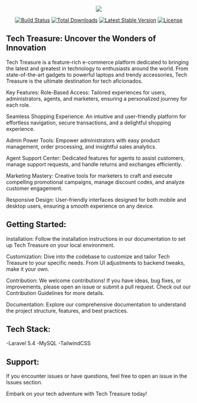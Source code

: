 <p align="center"><img src="https://laravel.com/assets/img/components/logo-laravel.svg"></p>

<p align="center">
<a href="https://travis-ci.org/laravel/framework"><img src="https://travis-ci.org/laravel/framework.svg" alt="Build Status"></a>
<a href="https://packagist.org/packages/laravel/framework"><img src="https://poser.pugx.org/laravel/framework/d/total.svg" alt="Total Downloads"></a>
<a href="https://packagist.org/packages/laravel/framework"><img src="https://poser.pugx.org/laravel/framework/v/stable.svg" alt="Latest Stable Version"></a>
<a href="https://packagist.org/packages/laravel/framework"><img src="https://poser.pugx.org/laravel/framework/license.svg" alt="License"></a>
</p>

## Tech Treasure: Uncover the Wonders of Innovation

Tech Treasure is a feature-rich e-commerce platform dedicated to bringing the latest and greatest in technology to enthusiasts around the world. From state-of-the-art gadgets to powerful laptops and trendy accessories, Tech Treasure is the ultimate destination for tech aficionados.

Key Features:
Role-Based Access:
Tailored experiences for users, administrators, agents, and marketers, ensuring a personalized journey for each role.

Seamless Shopping Experience:
An intuitive and user-friendly platform for effortless navigation, secure transactions, and a delightful shopping experience.

Admin Power Tools:
Empower administrators with easy product management, order processing, and insightful sales analytics.

Agent Support Center:
Dedicated features for agents to assist customers, manage support requests, and handle returns and exchanges efficiently.

Marketing Mastery:
Creative tools for marketers to craft and execute compelling promotional campaigns, manage discount codes, and analyze customer engagement.

Responsive Design:
User-friendly interfaces designed for both mobile and desktop users, ensuring a smooth experience on any device.


## Getting Started:

Installation:
Follow the installation instructions in our documentation to set up Tech Treasure on your local environment.

Customization:
Dive into the codebase to customize and tailor Tech Treasure to your specific needs. From UI adjustments to backend tweaks, make it your own.

Contribution:
We welcome contributions! If you have ideas, bug fixes, or improvements, please open an issue or submit a pull request. Check out our Contribution Guidelines for more details.

Documentation:
Explore our comprehensive documentation to understand the project structure, features, and best practices.

## Tech Stack:

-Laravel 5.4
-MySQL
-TailwindCSS

## Support:

If you encounter issues or have questions, feel free to open an issue in the Issues section.

Embark on your tech adventure with Tech Treasure today!
